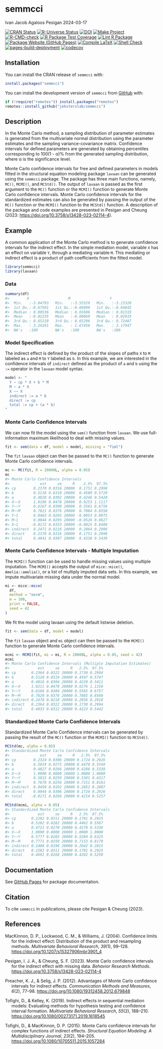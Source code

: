 semmcci
================
Ivan Jacob Agaloos Pesigan
2024-03-17

<!-- README.md is generated from .setup/readme/README.Rmd. Please edit that file -->
<!-- badges: start -->

[![CRAN
Status](https://www.r-pkg.org/badges/version/semmcci)](https://cran.r-project.org/package=semmcci)
[![R-Universe
Status](https://jeksterslab.r-universe.dev/badges/semmcci)](https://jeksterslab.r-universe.dev)
[![DOI](https://zenodo.org/badge/DOI/10.3758/s13428-023-02114-4.svg)](https://doi.org/10.3758/s13428-023-02114-4)
[![Make
Project](https://github.com/jeksterslab/semmcci/actions/workflows/make.yml/badge.svg)](https://github.com/jeksterslab/semmcci/actions/workflows/make.yml)
[![R-CMD-check](https://github.com/jeksterslab/semmcci/actions/workflows/check-full.yml/badge.svg)](https://github.com/jeksterslab/semmcci/actions/workflows/check-full.yml)
[![R Package Test
Coverage](https://github.com/jeksterslab/semmcci/actions/workflows/test-coverage.yml/badge.svg)](https://github.com/jeksterslab/semmcci/actions/workflows/test-coverage.yml)
[![Lint R
Package](https://github.com/jeksterslab/semmcci/actions/workflows/lint.yml/badge.svg)](https://github.com/jeksterslab/semmcci/actions/workflows/lint.yml)
[![Package Website (GitHub
Pages)](https://github.com/jeksterslab/semmcci/actions/workflows/pkgdown-gh-pages.yml/badge.svg)](https://github.com/jeksterslab/semmcci/actions/workflows/pkgdown-gh-pages.yml)
[![Compile
LaTeX](https://github.com/jeksterslab/semmcci/actions/workflows/latex.yml/badge.svg)](https://github.com/jeksterslab/semmcci/actions/workflows/latex.yml)
[![Shell
Check](https://github.com/jeksterslab/semmcci/actions/workflows/shellcheck.yml/badge.svg)](https://github.com/jeksterslab/semmcci/actions/workflows/shellcheck.yml)
[![pages-build-deployment](https://github.com/jeksterslab/semmcci/actions/workflows/pages/pages-build-deployment/badge.svg)](https://github.com/jeksterslab/semmcci/actions/workflows/pages/pages-build-deployment)
[![codecov](https://codecov.io/gh/jeksterslab/semmcci/branch/main/graph/badge.svg?token=KVLUET3DJ6)](https://codecov.io/gh/jeksterslab/semmcci)
<!-- badges: end -->

## Installation

You can install the CRAN release of `semmcci` with:

``` r
install.packages("semmcci")
```

You can install the development version of `semmcci` from
[GitHub](https://github.com/jeksterslab/semmcci) with:

``` r
if (!require("remotes")) install.packages("remotes")
remotes::install_github("jeksterslab/semmcci")
```

## Description

In the Monte Carlo method, a sampling distribution of parameter
estimates is generated from the multivariate normal distribution using
the parameter estimates and the sampling variance-covariance matrix.
Confidence intervals for defined parameters are generated by obtaining
percentiles corresponding to 100(1 - α)% from the generated sampling
distribution, where α is the significance level.

Monte Carlo confidence intervals for free and defined parameters in
models fitted in the structural equation modeling package `lavaan` can
be generated using the `semmcci` package. The package has three main
functions, namely, `MC()`, `MCMI()`, and `MCStd()`. The output of
`lavaan` is passed as the first argument to the `MC()` function or the
`MCMI()` function to generate Monte Carlo confidence intervals. Monte
Carlo confidence intervals for the standardized estimates can also be
generated by passing the output of the `MC()` function or the `MCMI()`
function to the `MCStd()` function. A description of the package and
code examples are presented in Pesigan and Cheung (2023:
<https://doi.org/10.3758/s13428-023-02114-4>).

## Example

A common application of the Monte Carlo method is to generate confidence
intervals for the indirect effect. In the simple mediation model,
variable `X` has an effect on variable `Y`, through a mediating variable
`M`. This mediating or indirect effect is a product of path coefficients
from the fitted model.

``` r
library(semmcci)
library(lavaan)
```

### Data

``` r
summary(df)
#>        X                  M                  Y           
#>  Min.   :-3.04793   Min.   :-3.55529   Min.   :-3.13320  
#>  1st Qu.:-0.67501   1st Qu.:-0.66999   1st Qu.:-0.64845  
#>  Median : 0.00536   Median : 0.01606   Median : 0.01319  
#>  Mean   :-0.02235   Mean   :-0.00869   Mean   : 0.02933  
#>  3rd Qu.: 0.65210   3rd Qu.: 0.65296   3rd Qu.: 0.72407  
#>  Max.   : 3.24291   Max.   : 2.67458   Max.   : 3.17947  
#>  NA's   :100        NA's   :100        NA's   :100
```

### Model Specification

The indirect effect is defined by the product of the slopes of paths `X`
to `M` labeled as `a` and `M` to `Y` labeled as `b`. In this example, we
are interested in the confidence intervals of `indirect` defined as the
product of `a` and `b` using the `:=` operator in the `lavaan` model
syntax.

``` r
model <- "
  Y ~ cp * X + b * M
  M ~ a * X
  X ~~ X
  indirect := a * b
  direct := cp
  total := cp + (a * b)
"
```

### Monte Carlo Confidence Intervals

We can now fit the model using the `sem()` function from `lavaan`. We
use full-information maximum likelihood to deal with missing values.

``` r
fit <- sem(data = df, model = model, missing = "fiml")
```

The `fit` `lavaan` object can then be passed to the `MC()` function to
generate Monte Carlo confidence intervals.

``` r
mc <- MC(fit, R = 20000L, alpha = 0.05)
mc
#> Monte Carlo Confidence Intervals
#>              est     se     R    2.5%  97.5%
#> cp        0.2370 0.0316 20000  0.1751 0.2998
#> b         0.5118 0.0310 20000  0.4509 0.5729
#> a         0.4828 0.0302 20000  0.4246 0.5420
#> X~~X      1.0196 0.0478 20000  0.9253 1.1117
#> Y~~Y      0.6167 0.0300 20000  0.5581 0.6756
#> M~~M      0.7821 0.0376 20000  0.7084 0.8558
#> Y~1       0.0463 0.0265 20000 -0.0053 0.0975
#> M~1       0.0044 0.0295 20000 -0.0526 0.0627
#> X~1      -0.0172 0.0333 20000 -0.0825 0.0488
#> indirect  0.2471 0.0216 20000  0.2064 0.2906
#> direct    0.2370 0.0316 20000  0.1751 0.2998
#> total     0.4841 0.0307 20000  0.4238 0.5439
```

### Monte Carlo Confidence Intervals - Multiple Imputation

The `MCMI()` function can be used to handle missing values using
multiple imputation. The `MCMI()` accepts the output of `mice::mice()`,
`Amelia::amelia()`, or a list of multiply imputed data sets. In this
example, we impute multivariate missing data under the normal model.

``` r
mi <- mice::mice(
  df,
  method = "norm",
  m = 100,
  print = FALSE,
  seed = 42
)
```

We fit the model using lavaan using the default listwise deletion.

``` r
fit <- sem(data = df, model = model)
```

The `fit` `lavaan` object and `mi` object can then be passed to the
`MCMI()` function to generate Monte Carlo confidence intervals.

``` r
mcmi <- MCMI(fit, mi = mi, R = 20000L, alpha = 0.05, seed = 42)
mcmi
#> Monte Carlo Confidence Intervals (Multiple Imputation Estimates)
#>             est     se     R   2.5%  97.5%
#> cp       0.2364 0.0322 20000 0.1730 0.2994
#> b        0.5128 0.0319 20000 0.4507 0.5747
#> a        0.4816 0.0304 20000 0.4220 0.5411
#> X~~X     1.0211 0.0478 20000 0.9276 1.1150
#> Y~~Y     0.6166 0.0304 20000 0.5565 0.6757
#> M~~M     0.7820 0.0376 20000 0.7085 0.8560
#> indirect 0.2470 0.0218 20000 0.2056 0.2910
#> direct   0.2364 0.0322 20000 0.1730 0.2994
#> total    0.4833 0.0312 20000 0.4223 0.5442
```

### Standardized Monte Carlo Confidence Intervals

Standardized Monte Carlo Confidence intervals can be generated by
passing the result of the `MC()` function or the `MCMI()` function to
`MCStd()`.

``` r
MCStd(mc, alpha = 0.05)
#> Standardized Monte Carlo Confidence Intervals
#>              est     se     R   2.5%  97.5%
#> cp        0.2324 0.0306 20000 0.1724 0.2926
#> b         0.5019 0.0275 20000 0.4470 0.5549
#> a         0.4827 0.0266 20000 0.4288 0.5338
#> X~~X      1.0000 0.0000 20000 1.0000 1.0000
#> Y~~Y      0.5815 0.0259 20000 0.5301 0.6317
#> M~~M      0.7670 0.0256 20000 0.7151 0.8161
#> indirect  0.0450 0.0192 20000 0.2052 0.2807
#> direct    0.0044 0.0306 20000 0.1724 0.2926
#> total    -0.0171 0.0266 20000 0.4214 0.5257
```

``` r
MCStd(mcmi, alpha = 0.05)
#> Standardized Monte Carlo Confidence Intervals
#>             est     se     R   2.5%  97.5%
#> cp       0.2282 0.0311 20000 0.1701 0.2925
#> b        0.5102 0.0282 20000 0.4462 0.5567
#> a        0.4721 0.0270 20000 0.4278 0.5336
#> X~~X     1.0000 0.0000 20000 1.0000 1.0000
#> Y~~Y     0.5777 0.0265 20000 0.5284 0.6325
#> M~~M     0.7771 0.0259 20000 0.7153 0.8170
#> indirect 0.2408 0.0196 20000 0.2042 0.2815
#> direct   0.2282 0.0311 20000 0.1701 0.2925
#> total    0.4691 0.0268 20000 0.4202 0.5250
```

## Documentation

See [GitHub Pages](https://jeksterslab.github.io/semmcci/index.html) for
package documentation.

## Citation

To cite `semmcci` in publications, please cite Pesigan & Cheung (2023).

## References

<div id="refs" class="references csl-bib-body hanging-indent"
line-spacing="2">

<div id="ref-MacKinnon-Lockwood-Williams-2004" class="csl-entry">

MacKinnon, D. P., Lockwood, C. M., & Williams, J. (2004). Confidence
limits for the indirect effect: Distribution of the product and
resampling methods. *Multivariate Behavioral Research*, *39*(1), 99–128.
<https://doi.org/10.1207/s15327906mbr3901_4>

</div>

<div id="ref-Pesigan-Cheung-2023" class="csl-entry">

Pesigan, I. J. A., & Cheung, S. F. (2023). Monte Carlo confidence
intervals for the indirect effect with missing data. *Behavior Research
Methods*. <https://doi.org/10.3758/s13428-023-02114-4>

</div>

<div id="ref-Preacher-Selig-2012" class="csl-entry">

Preacher, K. J., & Selig, J. P. (2012). Advantages of Monte Carlo
confidence intervals for indirect effects. *Communication Methods and
Measures*, *6*(2), 77–98. <https://doi.org/10.1080/19312458.2012.679848>

</div>

<div id="ref-Tofighi-Kelley-2019" class="csl-entry">

Tofighi, D., & Kelley, K. (2019). Indirect effects in sequential
mediation models: Evaluating methods for hypothesis testing and
confidence interval formation. *Multivariate Behavioral Research*,
*55*(2), 188–210. <https://doi.org/10.1080/00273171.2019.1618545>

</div>

<div id="ref-Tofighi-MacKinnon-2015" class="csl-entry">

Tofighi, D., & MacKinnon, D. P. (2015). Monte Carlo confidence intervals
for complex functions of indirect effects. *Structural Equation
Modeling: A Multidisciplinary Journal*, *23*(2), 194–205.
<https://doi.org/10.1080/10705511.2015.1057284>

</div>

</div>
